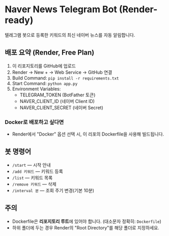 # Naver News Telegram Bot (Render-ready)

텔레그램 봇으로 등록한 키워드의 최신 네이버 뉴스를 자동 알림합니다.

## 배포 요약 (Render, Free Plan)
1) 이 리포지토리를 GitHub에 업로드  
2) Render → New + → Web Service → GitHub 연결  
3) Build Command: `pip install -r requirements.txt`  
4) Start Command: `python app.py`  
5) Environment Variables:
   - TELEGRAM_TOKEN (BotFather 토큰)
   - NAVER_CLIENT_ID (네이버 Client ID)
   - NAVER_CLIENT_SECRET (네이버 Secret)

### Docker로 배포하고 싶다면
- Render에서 "Docker" 옵션 선택 시, 이 리포의 Dockerfile을 사용해 빌드됩니다.

## 봇 명령어
- `/start` — 시작 안내
- `/add 키워드` — 키워드 등록
- `/list` — 키워드 목록
- `/remove 키워드` — 삭제
- `/interval 분` — 조회 주기 변경(기본 10분)

## 주의
- Dockerfile은 **리포지토리 루트**에 있어야 합니다. (대소문자 정확히: `Dockerfile`)
- 하위 폴더에 두는 경우 Render의 "Root Directory"를 해당 폴더로 지정하세요.
